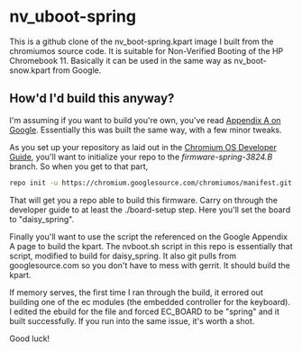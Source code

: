 nv_uboot-spring
===============

This is a github clone of the nv_boot-spring.kpart image I built from the chromiumos source code.  It is suitable for Non-Verified Booting of the HP Chromebook 11.  Basically it can be used in the same way as nv_boot-snow.kpart from Google.  

How'd I'd build this anyway?
---------------------------

I'm assuming if you want to build you're own, you've read [Appendix A on Google](http://www.chromium.org/chromium-os/u-boot-porting-guide/using-nv-u-boot-on-the-samsung-arm-chromebook).  Essentially this was built the same way, with a few minor tweaks.  

As you set up your repository as laid out in the [Chromium OS Developer Guide](http://www.chromium.org/chromium-os/developer-guide), you'll want to initialize your repo to the *firmware-spring-3824.B* branch.  So when you get to that part,

```bash
repo init -u https://chromium.googlesource.com/chromiumos/manifest.git --repo-url https://chromium.googlesource.com/external/repo.git -b firmware-spring-3824.B
```

That will get you a repo able to build this firmware.  Carry on through the developer guide to at least the ./board-setup step.  Here you'll set the board to "daisy_spring".  

Finally you'll want to use the script the referenced on the Google Appendix A page to build the kpart.  The nvboot.sh script in this repo is essentially that script, modified to build for daisy_spring.  It also git pulls from googlesource.com so you don't have to mess with gerrit.  It should build the kpart.  

If memory serves, the first time I ran through the build, it errored out building one of the ec modules (the embedded controller for the keyboard).  I edited the ebuild for the file and forced EC_BOARD to be "spring" and it built successfully.  If you run into the same issue, it's worth a shot.  

Good luck!

